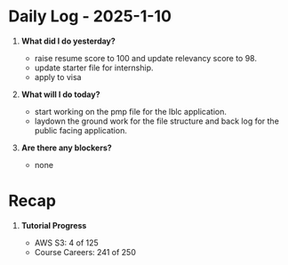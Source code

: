 # Daily Log - 2025-1-10

1. **What did I do yesterday?**

   - raise resume score to 100 and update relevancy score to 98.
   - update starter file for internship.
   - apply to visa

2. **What will I do today?**

   - start working on the pmp file for the lblc application.
   - laydown the ground work for the file structure and back log for the public facing application. 
   
3. **Are there any blockers?**

   - none

# Recap
1. **Tutorial Progress**

   - AWS S3: 4 of 125 
   - Course Careers: 241 of 250